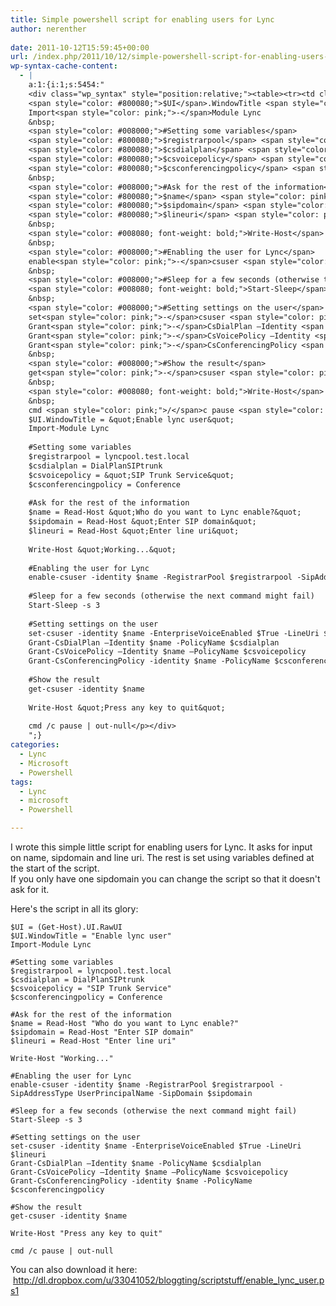```yaml
---
title: Simple powershell script for enabling users for Lync
author: nerenther
 
date: 2011-10-12T15:59:45+00:00
url: /index.php/2011/10/12/simple-powershell-script-for-enabling-users-for-lync/
wp-syntax-cache-content:
  - |
    a:1:{i:1;s:5454:"
    <div class="wp_syntax" style="position:relative;"><table><tr><td class="code"><pre class="powershell" style="font-family:monospace;"><span style="color: #800080;">$UI</span> <span style="color: pink;">=</span> <span style="color: #000000;">&#40;</span><span style="color: #008080; font-weight: bold;">Get-Host</span><span style="color: #000000;">&#41;</span>.UI.RawUI
    <span style="color: #800080;">$UI</span>.WindowTitle <span style="color: pink;">=</span> <span style="color: #800000;">&quot;Enable lync user&quot;</span>
    Import<span style="color: pink;">-</span>Module Lync
    &nbsp;
    <span style="color: #008000;">#Setting some variables</span>
    <span style="color: #800080;">$registrarpool</span> <span style="color: pink;">=</span> lyncpool.test.local
    <span style="color: #800080;">$csdialplan</span> <span style="color: pink;">=</span> DialPlanSIPtrunk
    <span style="color: #800080;">$csvoicepolicy</span> <span style="color: pink;">=</span> <span style="color: #800000;">&quot;SIP Trunk Service&quot;</span>
    <span style="color: #800080;">$csconferencingpolicy</span> <span style="color: pink;">=</span> Conference
    &nbsp;
    <span style="color: #008000;">#Ask for the rest of the information</span>
    <span style="color: #800080;">$name</span> <span style="color: pink;">=</span> <span style="color: #008080; font-weight: bold;">Read-Host</span> <span style="color: #800000;">&quot;Who do you want to Lync enable?&quot;</span>
    <span style="color: #800080;">$sipdomain</span> <span style="color: pink;">=</span> <span style="color: #008080; font-weight: bold;">Read-Host</span> <span style="color: #800000;">&quot;Enter SIP domain&quot;</span>
    <span style="color: #800080;">$lineuri</span> <span style="color: pink;">=</span> <span style="color: #008080; font-weight: bold;">Read-Host</span> <span style="color: #800000;">&quot;Enter line uri&quot;</span>
    &nbsp;
    <span style="color: #008080; font-weight: bold;">Write-Host</span> <span style="color: #800000;">&quot;Working...&quot;</span>
    &nbsp;
    <span style="color: #008000;">#Enabling the user for Lync</span>
    enable<span style="color: pink;">-</span>csuser <span style="color: pink;">-</span>identity <span style="color: #800080;">$name</span> <span style="color: pink;">-</span>RegistrarPool <span style="color: #800080;">$registrarpool</span> <span style="color: pink;">-</span>SipAddressType UserPrincipalName <span style="color: pink;">-</span>SipDomain <span style="color: #800080;">$sipdomain</span>
    &nbsp;
    <span style="color: #008000;">#Sleep for a few seconds (otherwise the next command might fail)</span>
    <span style="color: #008080; font-weight: bold;">Start-Sleep</span> <span style="color: pink;">-</span>s <span style="color: #804000;">3</span>
    &nbsp;
    <span style="color: #008000;">#Setting settings on the user</span>
    set<span style="color: pink;">-</span>csuser <span style="color: pink;">-</span>identity <span style="color: #800080;">$name</span> <span style="color: pink;">-</span>EnterpriseVoiceEnabled <span style="color: #800080;">$True</span> <span style="color: pink;">-</span>LineUri <span style="color: #800080;">$lineuri</span>
    Grant<span style="color: pink;">-</span>CsDialPlan –Identity <span style="color: #800080;">$name</span> <span style="color: pink;">-</span>PolicyName <span style="color: #800080;">$csdialplan</span>
    Grant<span style="color: pink;">-</span>CsVoicePolicy –Identity <span style="color: #800080;">$name</span> –PolicyName <span style="color: #800080;">$csvoicepolicy</span>
    Grant<span style="color: pink;">-</span>CsConferencingPolicy <span style="color: pink;">-</span>identity <span style="color: #800080;">$name</span> <span style="color: pink;">-</span>PolicyName <span style="color: #800080;">$csconferencingpolicy</span>
    &nbsp;
    <span style="color: #008000;">#Show the result</span>
    get<span style="color: pink;">-</span>csuser <span style="color: pink;">-</span>identity <span style="color: #800080;">$name</span>
    &nbsp;
    <span style="color: #008080; font-weight: bold;">Write-Host</span> <span style="color: #800000;">&quot;Press any key to quit&quot;</span>
    &nbsp;
    cmd <span style="color: pink;">/</span>c pause <span style="color: pink;">|</span> <span style="color: #008080; font-weight: bold;">out-null</span> ```</td></tr></table><p class="theCode" style="display:none;">$UI = (Get-Host).UI.RawUI
    $UI.WindowTitle = &quot;Enable lync user&quot;
    Import-Module Lync
    
    #Setting some variables
    $registrarpool = lyncpool.test.local
    $csdialplan = DialPlanSIPtrunk
    $csvoicepolicy = &quot;SIP Trunk Service&quot;
    $csconferencingpolicy = Conference
    
    #Ask for the rest of the information
    $name = Read-Host &quot;Who do you want to Lync enable?&quot;
    $sipdomain = Read-Host &quot;Enter SIP domain&quot;
    $lineuri = Read-Host &quot;Enter line uri&quot;
    
    Write-Host &quot;Working...&quot;
    
    #Enabling the user for Lync
    enable-csuser -identity $name -RegistrarPool $registrarpool -SipAddressType UserPrincipalName -SipDomain $sipdomain
    
    #Sleep for a few seconds (otherwise the next command might fail)
    Start-Sleep -s 3
    
    #Setting settings on the user
    set-csuser -identity $name -EnterpriseVoiceEnabled $True -LineUri $lineuri
    Grant-CsDialPlan –Identity $name -PolicyName $csdialplan
    Grant-CsVoicePolicy –Identity $name –PolicyName $csvoicepolicy
    Grant-CsConferencingPolicy -identity $name -PolicyName $csconferencingpolicy
    
    #Show the result
    get-csuser -identity $name
    
    Write-Host &quot;Press any key to quit&quot;
    
    cmd /c pause | out-null</p></div>
    ";}
categories:
  - Lync
  - Microsoft
  - Powershell
tags:
  - Lync
  - microsoft
  - Powershell

---
```

I wrote this simple little script for enabling users for Lync. It asks for input on name, sipdomain and line uri. The rest is set using variables defined at the start of the script.  
If you only have one sipdomain you can change the script so that it doesn't ask for it.

Here's the script in all its glory:

 ```
$UI = (Get-Host).UI.RawUI
$UI.WindowTitle = "Enable lync user"
Import-Module Lync

#Setting some variables
$registrarpool = lyncpool.test.local
$csdialplan = DialPlanSIPtrunk
$csvoicepolicy = "SIP Trunk Service"
$csconferencingpolicy = Conference

#Ask for the rest of the information
$name = Read-Host "Who do you want to Lync enable?"
$sipdomain = Read-Host "Enter SIP domain"
$lineuri = Read-Host "Enter line uri"

Write-Host "Working..."

#Enabling the user for Lync
enable-csuser -identity $name -RegistrarPool $registrarpool -SipAddressType UserPrincipalName -SipDomain $sipdomain

#Sleep for a few seconds (otherwise the next command might fail)
Start-Sleep -s 3

#Setting settings on the user
set-csuser -identity $name -EnterpriseVoiceEnabled $True -LineUri $lineuri
Grant-CsDialPlan –Identity $name -PolicyName $csdialplan
Grant-CsVoicePolicy –Identity $name –PolicyName $csvoicepolicy
Grant-CsConferencingPolicy -identity $name -PolicyName $csconferencingpolicy

#Show the result
get-csuser -identity $name

Write-Host "Press any key to quit"

cmd /c pause | out-null 
```

You can also download it here:  <a title="http://dl.dropbox.com/u/33041052/bloggting/scriptstuff/enable_lync_user.ps1" href="http://dl.dropbox.com/u/33041052/bloggting/scriptstuff/enable_lync_user.ps1" target="_blank" rel="noopener">http://dl.dropbox.com/u/33041052/bloggting/scriptstuff/enable_lync_user.ps1</a>